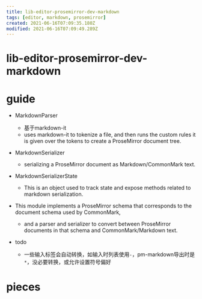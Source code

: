 ```yaml
---
title: lib-editor-prosemirror-dev-markdown
tags: [editor, markdown, prosemirror]
created: 2021-06-16T07:09:35.180Z
modified: 2021-06-16T07:09:49.289Z
---
```


# lib-editor-prosemirror-dev-markdown

# guide
- MarkdownParser
  - 基于markdown-it
  - uses markdown-it to tokenize a file, and then runs the custom rules it is given over the tokens to create a ProseMirror document tree.

- MarkdownSerializer
  - serializing a ProseMirror document as Markdown/CommonMark text.

- MarkdownSerializerState
  - This is an object used to track state and expose methods related to markdown serialization. 

- This module implements a ProseMirror schema that corresponds to the document schema used by CommonMark, 
  - and a parser and serializer to convert between ProseMirror documents in that schema and CommonMark/Markdown text.

- todo
  - 一些输入标签会自动转换，如输入时列表使用`-`，pm-markdown导出时是`*`，没必要转换，或允许设置符号偏好
# pieces
